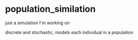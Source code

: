 population_similation
=====================

just a simulation I'm working on

discrete and stochastic, models each individual in a population
